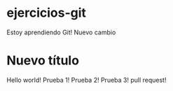 # ejercicios-git

Estoy aprendiendo Git!
Nuevo cambio

# Nuevo título

Hello world!
Prueba 1!
Prueba 2!
Prueba 3!
pull request!
